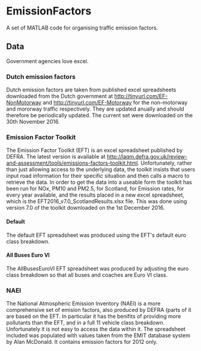 # EmissionFactors
A set of MATLAB code for organising traffic emission factors.


## Data
Government agencies love excel.

### Dutch emission factors
Dutch emission factors are taken from published excel spreadsheets downloaded from the Dutch government at http://tinyurl.com/EF-NonMotorway and http://tinyurl.com/EF-Motorway for the non-motorway and mororway traffic respectively. They are updated anually and should therefore be periodically updated. The current set were downloaded on the 30th November 2016.

### Emission Factor Toolkit
The Emission Factor Toolkit (EFT) is an excel spreadsheet published by DEFRA. The latest version is available at http://laqm.defra.gov.uk/review-and-assessment/tools/emissions-factors-toolkit.html. Unfortunately, rather than just allowing access to the underlying data, the toolkit insists that users input road information for their specific situation and then calls a macro to retrieve the data. In order to get the data into a useable form the toolkit has been run for NOx, PM10 and PM2.5, for Scotland, for Emission rates, for every year available, and the results placed in a new excel spreadsheet, which is the EFT2016_v7.0_ScotlandResults.xlsx file. This was done using version 7.0 of the toolkit downloaded on the 1st December 2016.

#### Default
The default EFT spreadsheet was produced using the EFT's default euro class breakdown.

#### All Buses Euro VI
The AllBusesEuroVI EFT spreadsheet was produced by adjusting the euro class breakdown so that all buses and coaches are Euro VI class.

### NAEI
The National Atmospheric Emission Inventory (NAEI) is a more comprehensive set of emision factors, also produced by DEFRA (parts of it are based on the EFT. In particular it has the benifits of providing more pollutants than the EFT, and in a full 11 vehicle class breakdown. Unfortunately it is not easy to access the data within it. The spreadsheet included was populated with values taken from the EMIT database system by Alan McDonald. It contains emission factors for 2012 only.


